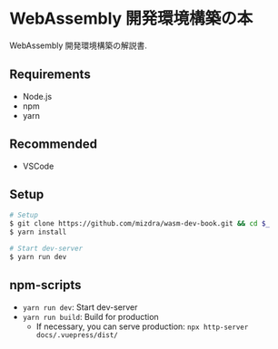 # WebAssembly 開発環境構築の本

WebAssembly 開発環境構築の解説書.

## Requirements

* Node.js
* npm
* yarn

## Recommended

* VSCode

## Setup

```bash
# Setup
$ git clone https://github.com/mizdra/wasm-dev-book.git && cd $_
$ yarn install

# Start dev-server
$ yarn run dev
```

## npm-scripts

* `yarn run dev`: Start dev-server
* `yarn run build`: Build for production
  * If necessary, you can serve production: `npx http-server docs/.vuepress/dist/`
